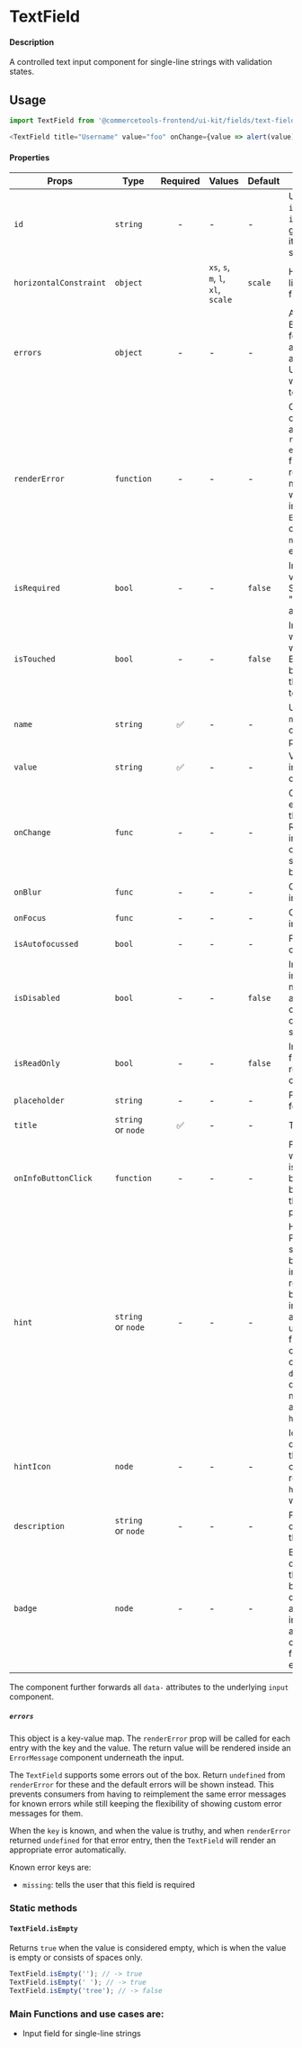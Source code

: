 # TextField

#### Description

A controlled text input component for single-line strings with validation
states.

## Usage

```js
import TextField from '@commercetools-frontend/ui-kit/fields/text-field';

<TextField title="Username" value="foo" onChange={value => alert(value)} />;
```

#### Properties

| Props                  | Type               | Required | Values                             | Default | Description                                                                                                                                                                                                                                                           |
| ---------------------- | ------------------ | :------: | ---------------------------------- | ------- | --------------------------------------------------------------------------------------------------------------------------------------------------------------------------------------------------------------------------------------------------------------------- |
| `id`                   | `string`           |    -     | -                                  | -       | Used as HTML `id` property. An `id` is auto-generated when it is not specified.                                                                                                                                                                                       |
| `horizontalConstraint` | `object`           |          | `xs`, `s`, `m`, `l`, `xl`, `scale` | `scale` | Horizontal size limit of the input fields.                                                                                                                                                                                                                            |
| `errors`               | `object`           |    -     | -                                  | -       | A map of errors. Error messages for known errors are rendered automatically. Unknown errors will be forwarded to `renderError`.                                                                                                                                       |
| `renderError`          | `function`         |    -     | -                                  | -       | Called with custom errors, as `renderError(key, error)`. This function can return a message which will be wrapped in an `ErrorMessage`. It can also return `null` to show no error.                                                                                   |
| `isRequired`           | `bool`             |    -     | -                                  | `false` | Indicates if the value is required. Shows an the "required asterisk" if so.                                                                                                                                                                                           |
| `isTouched`            | `bool`             |    -     | -                                  | `false` | Indicates whether the field was touched. Errors will only be shown when the field was touched.                                                                                                                                                                        |
| `name`                 | `string`           |    ✅    | -                                  | -       | Used as HTML `name` of the input component. property                                                                                                                                                                                                                  |
| `value`                | `string`           |    ✅    | -                                  | -       | Value of the input component.                                                                                                                                                                                                                                         |
| `onChange`             | `func`             |    -     | -                                  | -       | Called with an event containing the new value. Required when input is not read only. Parent should pass it back as `value`.                                                                                                                                           |
| `onBlur`               | `func`             |    -     | -                                  | -       | Called when input is blurred                                                                                                                                                                                                                                          |
| `onFocus`              | `func`             |    -     | -                                  | -       | Called when input is focused                                                                                                                                                                                                                                          |
| `isAutofocussed`       | `bool`             |    -     | -                                  | -       | Focus the input on initial render                                                                                                                                                                                                                                     |
| `isDisabled`           | `bool`             |    -     | -                                  | `false` | Indicates that the input cannot be modified (e.g not authorised, or changes currently saving).                                                                                                                                                                        |
| `isReadOnly`           | `bool`             |    -     | -                                  | `false` | Indicates that the field is displaying read-only content                                                                                                                                                                                                              |
| `placeholder`          | `string`           |    -     | -                                  | -       | Placeholder text for the input                                                                                                                                                                                                                                        |
| `title`                | `string` or `node` |    ✅    | -                                  | -       | Title of the label                                                                                                                                                                                                                                                    |
| `onInfoButtonClick`    | `function`         |    -     | -                                  | -       | Function called when info button is pressed. Info button will only be visible when this prop is passed.                                                                                                                                                               |
| `hint`                 | `string` or `node` |    -     | -                                  | -       | Hint for the label. Provides a supplementary but important information regarding the behaviour of the input (e.g warn about uniqueness of a field, when it can only be set once), whereas `description` can describe it in more depth. Can also receive a `hintIcon`. |
| `hintIcon`             | `node`             |    -     | -                                  | -       | Icon to be displayed beside the hint text. Will only get rendered when `hint` is passed as well.                                                                                                                                                                      |
| `description`          | `string` or `node` |    -     | -                                  | -       | Provides a description for the title.                                                                                                                                                                                                                                 |
| `badge`                | `node`             |    -     | -                                  | -       | Badge to be displayed beside the label. Might be used to display additional information about the content of the field (E.g verified email)                                                                                                                           |

The component further forwards all `data-` attributes to the underlying `input` component.

##### `errors`

This object is a key-value map. The `renderError` prop will be called for each entry with the key and the value. The return value will be rendered inside an `ErrorMessage` component underneath the input.

The `TextField` supports some errors out of the box. Return `undefined` from `renderError` for these and the default errors will be shown instead. This prevents consumers from having to reimplement the same error messages for known errors while still keeping the flexibility of showing custom error messages for them.

When the `key` is known, and when the value is truthy, and when `renderError` returned `undefined` for that error entry, then the `TextField` will render an appropriate error automatically.

Known error keys are:

- `missing`: tells the user that this field is required

### Static methods

#### `TextField.isEmpty`

Returns `true` when the value is considered empty, which is when the value is empty or consists of spaces only.

```js
TextField.isEmpty(''); // -> true
TextField.isEmpty(' '); // -> true
TextField.isEmpty('tree'); // -> false
```

### Main Functions and use cases are:

- Input field for single-line strings
